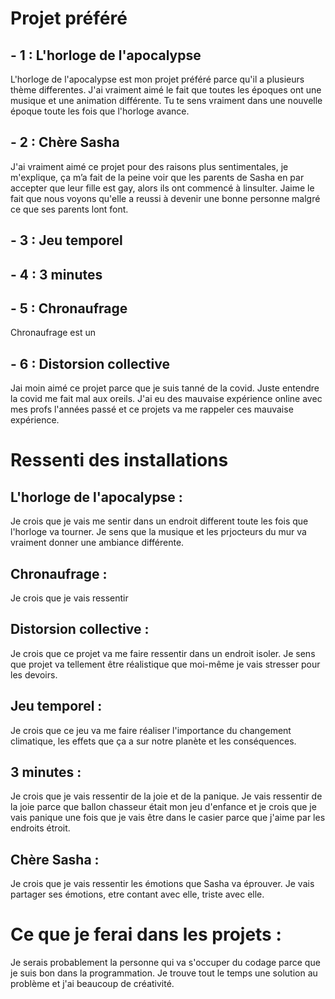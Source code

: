 # Projet préféré
## - 1 : L'horloge de l'apocalypse

L'horloge de l'apocalypse est mon projet préféré parce qu'il a plusieurs thème differentes. J'ai vraiment aimé le fait que toutes les époques ont une musique et une animation différente. Tu te sens vraiment dans une nouvelle époque toute les fois que l'horloge avance.


## - 2 : Chère Sasha

J'ai vraiment aimé ce projet pour des raisons plus sentimentales, je m'explique, ça m’a fait de la peine voir que les parents de Sasha en par accepter que leur fille est gay, alors ils ont commencé à linsulter. Jaime le fait que nous voyons qu'elle a reussi à devenir une bonne personne malgré ce que ses parents lont font. 


##  - 3 : Jeu temporel




## - 4 : 3 minutes



## - 5 : Chronaufrage

Chronaufrage est un 

## - 6 : Distorsion collective

Jai moin aimé ce projet parce que je suis tanné de la covid. Juste entendre la covid me fait mal aux oreils. J'ai eu des mauvaise expérience online avec mes profs l'années passé et ce projets va me rappeler ces mauvaise expérience.




# Ressenti des installations

## L'horloge de l'apocalypse :

Je crois que je vais me sentir dans un endroit different toute les fois que l'horloge va tourner. Je sens que la musique et les prjocteurs du mur va vraiment donner une ambiance différente.

## Chronaufrage :

Je crois que je vais ressentir 

## Distorsion collective :

Je crois que ce projet va me faire ressentir dans un endroit isoler. Je sens que projet va tellement être réalistique que moi-même je vais stresser pour les devoirs.

## Jeu temporel :

Je crois que ce jeu va me faire réaliser l'importance du changement climatique, les effets que ça a sur notre planète et les conséquences.

## 3 minutes :

Je crois que je vais ressentir de la joie et de la panique. Je vais ressentir de la joie parce que ballon chasseur était mon jeu d'enfance et je crois que je vais panique une fois que je vais être dans le casier parce que j'aime par les endroits étroit.

## Chère Sasha :

Je crois que je vais ressentir les émotions que Sasha va éprouver. Je vais partager ses émotions, etre contant avec elle, triste avec elle.

# Ce que je ferai dans les projets :

Je serais probablement la personne qui va s'occuper du codage parce que je suis bon dans la programmation. Je trouve tout le temps une solution au problème et j'ai beaucoup de créativité.


